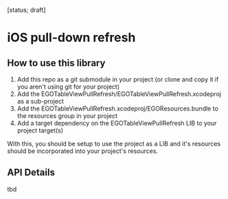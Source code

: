 [status; draft]

# iOS pull-down refresh

## How to use this library

1. Add this repo as a git submodule in your project (or clone and copy it if you aren't using git for your project) 
2. Add the EGOTableViewPullRefresh/EGOTableViewPullRefresh.xcodeproj as a sub-project
3. Add the EGOTableViewPullRefresh.xcodeproj/EGOResources.bundle to the resources group in your project
4. Add a target dependency on the EGOTableViewPullRefresh LIB to your project target(s)

With this, you should be setup to use the project as a LIB and it's resources should be incorporated into your project's resources.

## API Details

tbd